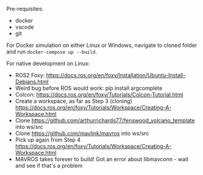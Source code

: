 Pre-requisites:
- docker
- vscode
- git

For Docker simulation on either Linux or Windows, navigate to cloned folder and run `docker-compose up --build`.

For native development on Linux:
- ROS2 Foxy: https://docs.ros.org/en/foxy/Installation/Ubuntu-Install-Debians.html
- Weird bug before ROS would work: pip install argcomplete 
- Colcon: https://docs.ros.org/en/foxy/Tutorials/Colcon-Tutorial.html
- Create a workspace, as far as Step 3 (cloning) https://docs.ros.org/en/foxy/Tutorials/Workspace/Creating-A-Workspace.html
- Clone https://github.com/arthurrichards77/fenswood_volcano_template into ws/src
- Clone https://github.com/mavlink/mavros into ws/src
- Pick up again from Step 4 https://docs.ros.org/en/foxy/Tutorials/Workspace/Creating-A-Workspace.html
- MAVROS takes forever to build!  Got an error about libmavconn - wait and see if that's a problem